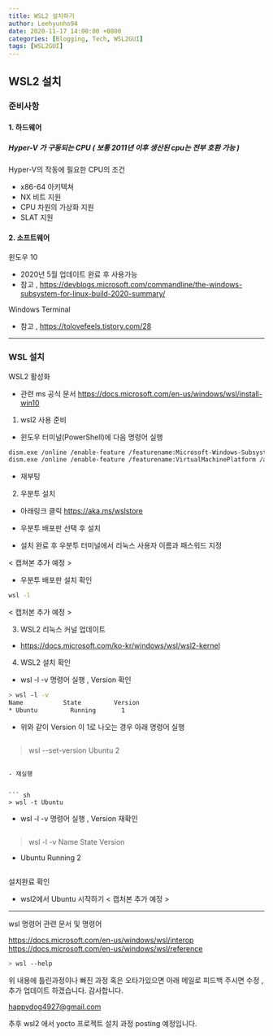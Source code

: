 ```yaml
---
title: WSL2 설치하기
author: Leehyunho94
date: 2020-11-17 14:00:00 +0800
categories: [Blogging, Tech, WSL2GUI]
tags: [WSL2GUI]
---
```


## WSL2 설치 

### 준비사항

#### 1. 하드웨어

##### Hyper-V 가 구동되는 CPU ( 보통 2011년 이후 생산된 cpu는 전부 호환 가능 ) 

Hyper-V의 작동에 필요한 CPU의 조건
- x86-64 아키텍쳐
- NX 비트 지원
- CPU 차원의 가상화 지원 
- SLAT 지원

#### 2. 소프트웨어

윈도우 10
- 2020년 5월 업데이트 완료 후 사용가능
- 참고 , https://devblogs.microsoft.com/commandline/the-windows-subsystem-for-linux-build-2020-summary/

 Windows Terminal
- 참고 , https://tolovefeels.tistory.com/28 

------------------------------------------------------------------------------------

### WSL 설치
  
 WSL2 활성화
 
 - 관련 ms 공식 문서
https://docs.microsoft.com/en-us/windows/wsl/install-win10 
 
 1. wsl2 사용 준비
 
 - 윈도우 터미널(PowerShell)에 다음 명령어 실행
 
 ``` sh
dism.exe /online /enable-feature /featurename:Microsoft-Windows-Subsystem-Linux /all /norestart
dism.exe /online /enable-feature /featurename:VirtualMachinePlatform /all /norestart
 ```
 
  - 재부팅
  
 2. 우분투 설치
 
 - 아래링크 클릭
  https://aka.ms/wslstore
 - 우분투 배포판 선택 후 설치
 
 - 설치 완료 후 우분투 터미널에서 리눅스 사용자 이름과 패스워드 지정

< 캡쳐본 추가 예정 > 

 - 우분투 배포판 설치 확인
  ``` sh
wsl -l
  ```
< 캡처본 추가 예정 >

 3. WSL2 리눅스 커널 업데이트
  
 - https://docs.microsoft.com/ko-kr/windows/wsl/wsl2-kernel

 4. WSL2 설치 확인
 
 - wsl -l -v 명령어 실행 , Version 확인
 
  ``` sh
> wsl -l -v
  Name           State         Version
* Ubuntu         Running       1
  ```
- 위와 같이 Version 이 1로 나오는 경우 아래 명령어 실행


  ``` sh
> wsl --set-version Ubuntu 2
  ```

- 재실행


  ``` sh
> wsl -t Ubuntu
  ```

- wsl -l -v 명령어 실행 , Version 재확인


  ``` sh
> wsl -l -v
  Name           State         Version
* Ubuntu         Running       2
  ```
  
설치완료 확인

- wsl2에서 Ubuntu 시작하기
< 캡처본 추가 예정 >

---------------------------------------------------

wsl 명령어 관련 문서 및 명령어

https://docs.microsoft.com/en-us/windows/wsl/interop
https://docs.microsoft.com/en-us/windows/wsl/reference


   ``` sh
 > wsl --help
   ```

위 내용에 틀린과정이나 빠진 과정 혹은 오타가있으면 아래 메일로 피드백 주시면 수정 , 추가 업데이트 하겠습니다. 감사합니다.

happydog4927@gmail.com 

추후 wsl2 에서 yocto 프로젝트 설치 과정 posting 예정입니다.

